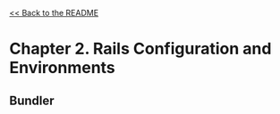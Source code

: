 [&lt;&lt; Back to the README](README.md)

# Chapter 2. Rails Configuration and Environments

## Bundler

